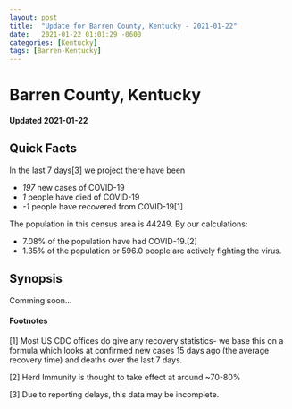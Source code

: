 ```yaml
---
layout: post
title:  "Update for Barren County, Kentucky - 2021-01-22"
date:   2021-01-22 01:01:29 -0600
categories: [Kentucky]
tags: [Barren-Kentucky]
---
```


# Barren County, Kentucky
#### Updated 2021-01-22

## Quick Facts

In the last 7 days[3] we project there have been
- *197* new cases of COVID-19
- *1* people have died of COVID-19
- *-1* people have recovered from COVID-19[1]

The population in this census area is 44249. By our calculations:
- 7.08% of the population have had COVID-19.[2]
- 1.35% of the population or 596.0 people are actively fighting the virus.

## Synopsis

Comming soon...


#### Footnotes

[1] Most US CDC offices do give any recovery statistics- we base this on a formula which looks at confirmed new cases
15 days ago (the average recovery time) and deaths over the last 7 days.

[2] Herd Immunity is thought to take effect at around ~70-80%

[3] Due to reporting delays, this data may be incomplete.
 
    